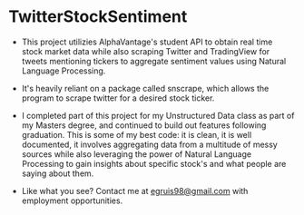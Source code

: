 # TwitterStockSentiment
- This project utilizies AlphaVantage's student API to obtain real time stock market data while also scraping Twitter and TradingView for tweets mentioning tickers
to aggregate sentiment values using Natural Language Processing. 

- It's heavily reliant on a package called snscrape, which allows the program to scrape twitter for a desired stock ticker. 

- I completed part of this project for my Unstructured Data class as part of my Masters degree, and continued to build out features following graduation. 
  This is some of my best code: it is clean, it is well documented, it involves aggregating data from a multitude of messy sources while also leveraging the power
  of Natural Language Processing to gain insights about specific stock's and what people are saying about them.
  
- Like what you see? Contact me at egruis98@gmail.com with employment opportunities.
